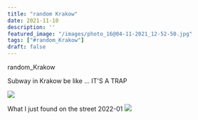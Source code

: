 ```yaml
---
title: "random Krakow"
date: 2021-11-10
description: ''
featured_image: "/images/photo_16@04-11-2021_12-52-50.jpg"
tags: ["#random_Krakow"]
draft: false
---
```


random_Krakow

Subway in Krakow be like ... IT'S A TRAP

![](/images/photo_17@04-11-2021_12-52-50.jpg)


What I just found on the street 2022-01
![](/images/photo_915@11-11-2022_01-12-10.jpg)